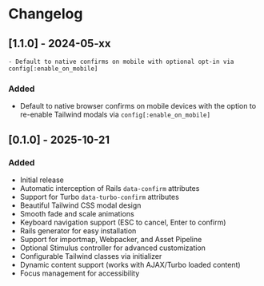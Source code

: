 # Changelog



## [1.1.0] - 2024-05-xx
    - Default to native confirms on mobile with optional opt-in via config[:enable_on_mobile]

### Added
- Default to native browser confirms on mobile devices with the option to re-enable Tailwind modals via `config[:enable_on_mobile]`

## [0.1.0] - 2025-10-21

### Added
- Initial release
- Automatic interception of Rails `data-confirm` attributes
- Support for Turbo `data-turbo-confirm` attributes
- Beautiful Tailwind CSS modal design
- Smooth fade and scale animations
- Keyboard navigation support (ESC to cancel, Enter to confirm)
- Rails generator for easy installation
- Support for importmap, Webpacker, and Asset Pipeline
- Optional Stimulus controller for advanced customization
- Configurable Tailwind classes via initializer
- Dynamic content support (works with AJAX/Turbo loaded content)
- Focus management for accessibility
